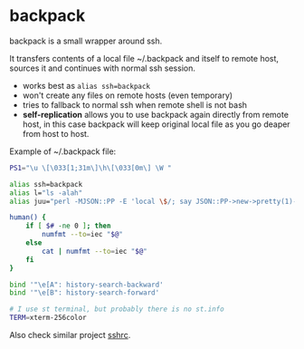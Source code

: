 # backpack

backpack is a small wrapper around ssh.

It transfers contents of a local file ~/.backpack and itself to remote host, sources it and continues with normal ssh session.


* works best as `alias ssh=backpack`
* won't create any files on remote hosts (even temporary)
* tries to fallback to normal ssh when remote shell is not bash
* **self-replication** allows you to use backpack again directly from remote host, in this case backpack will keep original local file as you go deaper from host to host.

Example of ~/.backpack file:
	
```sh
PS1="\u \[\033[1;31m\]\h\[\033[0m\] \W "

alias ssh=backpack
alias l="ls -alah"
alias juu="perl -MJSON::PP -E 'local \$/; say JSON::PP->new->pretty(1)->encode(decode_json(<>));'"

human() {
	if [ $# -ne 0 ]; then
		numfmt --to=iec "$@"
	else
		cat | numfmt --to=iec "$@"
	fi
}

bind '"\e[A": history-search-backward'
bind '"\e[B": history-search-forward'

# I use st terminal, but probably there is no st.info
TERM=xterm-256color
```

Also check similar project [sshrc](https://github.com/Russell91/sshrc).
